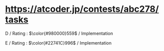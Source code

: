 # https://atcoder.jp/contests/abc278/tasks

D / Rating : $\color{#980000}559$ / Implementation

E / Rating : $\color{#22741C}996$ / Implementation
